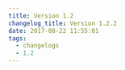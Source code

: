 ```yaml
---
title: Version 1.2
changelog_title: Version 1.2.2
date: 2017-08-22 11:55:01
tags:
  - changelogs
  - 1.2
---
```


<script src="https://gist.github.com/spinnaker-release/84b75e3701652dfedb86e20b806cbc39.js"></script>
